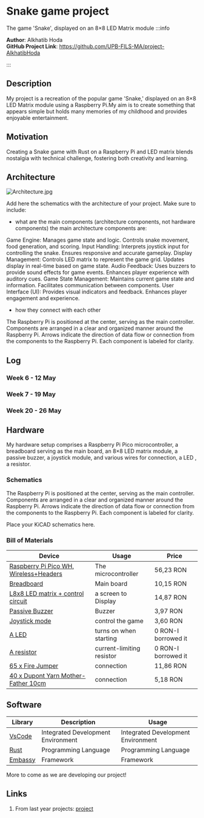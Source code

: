 # Snake game project 
The game 'Snake', displayed on an 8×8 LED Matrix module 
:::info

**Author**: Alkhatib Hoda \
**GitHub Project Link**: https://github.com/UPB-FILS-MA/project-AlkhatibHoda

:::

## Description

My project is a recreation of the popular game 'Snake,' displayed on an 8×8 LED Matrix module using a Raspberry Pi.My aim is to create something that appears simple but holds many memories of my childhood and provides enjoyable entertainment.

## Motivation

Creating a Snake game with Rust on a Raspberry Pi and LED matrix blends nostalgia with technical challenge, fostering both creativity and learning.

## Architecture

![Architecture.jpg](https://github.com/AlkhatibHoda/upb-fils-ma.github.io/assets/163418706/9adce84e-7836-41bc-a30b-dc0bfab75834)


Add here the schematics with the architecture of your project. Make sure to include:

-   what are the main components (architecture components, not hardware components)
the main architecture components are:

Game Engine:
Manages game state and logic.
Controls snake movement, food generation, and scoring.
Input Handling:
Interprets joystick input for controlling the snake.
Ensures responsive and accurate gameplay.
Display Management:
Controls LED matrix to represent the game grid.
Updates display in real-time based on game state.
Audio Feedback:
Uses buzzers to provide sound effects for game events.
Enhances player experience with auditory cues.
Game State Management:
Maintains current game state and information.
Facilitates communication between components.
User Interface (UI):
Provides visual indicators and feedback.
Enhances player engagement and experience.

-   how they connect with each other

The Raspberry Pi is positioned at the center, serving as the main controller.
Components are arranged in a clear and organized manner around the Raspberry Pi.
Arrows indicate the direction of data flow or connection from the components to the Raspberry Pi.
Each component is labeled for clarity.

## Log

<!-- write every week your progress here -->

### Week 6 - 12 May

### Week 7 - 19 May

### Week 20 - 26 May

## Hardware

My hardware setup comprises a Raspberry Pi Pico microcontroller, a breadboard serving as the main board, an 8×8 LED matrix module, a passive buzzer, a joystick module, and various wires for connection, a LED , a resistor.

### Schematics

The Raspberry Pi is positioned at the center, serving as the main controller.
Components are arranged in a clear and organized manner around the Raspberry Pi.
Arrows indicate the direction of data flow or connection from the components to the Raspberry Pi.
Each component is labeled for clarity.

Place your KiCAD schematics here.

### Bill of Materials

<!-- Fill out this table with all the hardware components that you might need.

The format is

| [Device](link://to/device) | This is used ... | [price](link://to/store) |


-->

| Device                                                                                                  | Usage               | Price                                                                                                                                                                                                                                                                                |
|-|-|-|
| [Raspberry Pi Pico WH, Wireless+Headers](https://www.raspberrypi.com/documentation/microcontrollers/raspberry-pi-pico.html) | The microcontroller | 56,23 RON                                                                                                                                                                                       |
| [Breadboard](https://ardushop.ro/ro/electronica/33-breadboard-830.html?search_query=breadboard&results=31) | Main board          | 10,15 RON                                                                                                                                                                                                                                                   
| [L8x8 LED matrix + control circuit](https://ardushop.ro/ro/home/95-matrice-led-uri-8x8-circuit-de-control.html?search_query=matrix&results=8)     | a screen to Display | 14,87 RON                                                                                                                                                      |
| [Passive Buzzer](https://ardushop.ro/ro/electronica/194-buzzer.html?search_query=buzzer&results=16)                                                                                       | Buzzer              | 3,97 RON                                                                                                                        |
| [Joystick mode](https://ardushop.ro/ro/electronica/127-modul-joystick.html?search_query=joystick&results=4)                                                                                        | control the game    | 3,60 RON                                                                                                                                                                                                                                                        |
| [A LED]()                                                       | turns on when starting | 0 RON-I borrowed it                                                                                                                                                                                                                                                       |
| [A resistor]()                                            | current-limiting resistor| 0 RON-I borrowed it                                                                                                                                                                                                                                                        |
| [65 x Fire Jumper](https://ardushop.ro/ro/electronica/28-65-x-jumper-wires.html?search_query=fir&results=286)           | connection           | 11,86  RON |
| [40 x Dupont Yarn Mother-Father 10cm](https://ardushop.ro/ro/electronica/23-40-x-dupont-cables-female-male-10cm.html?search_query=fir&results=286)                     | connection           | 5,18  RON|

## Software

| Library                                  | Description                        | Usage                              |
| ---------------------------------------- | ---------------------------------- | ---------------------------------- |
| [VsCode](https://code.visualstudio.com/) | Integrated Development Environment | Integrated Development Environment |
| [Rust](https://www.rust-lang.org/)       | Programming Language               | Programming Language               |
| [Embassy](https://embassy.dev/)          | Framework                          | Framework                          |

More to come as we are developing our project!

## Links

<!-- Add a few links that inspired you and that you think you will use for your project -->

1. From last year projects: [project](https://ocw.cs.pub.ro/courses/pm/prj2023/apredescu/gameofsnake)
